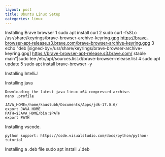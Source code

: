 ```yaml
---
layout: post
title: Ubuntu Linux Setup
categories: linux
---
```


Installing Brave browser
    1  sudo apt install curl
    2  sudo curl -fsSLo /usr/share/keyrings/brave-browser-archive-keyring.gpg https://brave-browser-apt-release.s3.brave.com/brave-browser-archive-keyring.gpg
    3  echo "deb [signed-by=/usr/share/keyrings/brave-browser-archive-keyring.gpg] https://brave-browser-apt-release.s3.brave.com/ stable main"|sudo tee /etc/apt/sources.list.d/brave-browser-release.list
    4  sudo apt update
    5  sudo apt install brave-browser -y


Installing IntelliJ
	

Installing java
	
	Downloading the latest java linux x64 compressed archive. 
	nano .profile
	
	JAVA_HOME=/home/kaustubh/Documents/Apps/jdk-17.0.6/
	export JAVA_HOME
	PATH=$JAVA_HOME/bin:$PATH
	export PATH

	
Installing vscode. 

	python support:	https://code.visualstudio.com/docs/python/python-tutorial	
	
	
Installing a .deb file
	sudo apt install ./<file>.deb